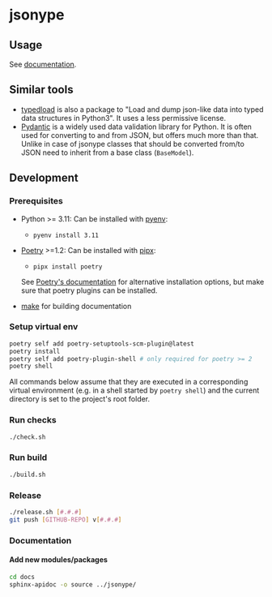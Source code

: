 # jsonype

## Usage

See [documentation](https://jsonype.readthedocs.io/v0.6.1/).

## Similar tools

- [typedload](https://github.com/ltworf/typedload) is also a package to 
  "Load and dump json-like data into typed data structures in Python3". It uses 
  a less permissive license.
- [Pydantic](https://docs.pydantic.dev) is a widely used data validation library for Python.
  It is often used for converting to and from JSON, but offers much more than that. Unlike in case of
  jsonype classes that should be converted from/to JSON need to inherit from a base class (`BaseModel`).

## Development

### Prerequisites

- Python >= 3.11:
  Can be installed with [pyenv](https://github.com/pyenv/pyenv):
  - `pyenv install 3.11`
- [Poetry](https://python-poetry.org/) >=1.2: Can be installed with [pipx](https://pipx.pypa.io/):
  - `pipx install poetry`

  See [Poetry's documentation](https://python-poetry.org/docs/#installation)
  for alternative installation options, but make sure that poetry plugins can be installed.
- [make](https://www.gnu.org/software/make/) for building documentation

### Setup virtual env

```bash
poetry self add poetry-setuptools-scm-plugin@latest
poetry install
poetry self add poetry-plugin-shell # only required for poetry >= 2
poetry shell
```

All commands below assume that they are executed in a corresponding
virtual environment (e.g. in a shell started by `poetry shell`) and the
current directory is set to the project's root folder.

### Run checks

```bash
./check.sh
```

### Run build

```bash
./build.sh
```

### Release

```bash
./release.sh [#.#.#]
git push [GITHUB-REPO] v[#.#.#]
```

### Documentation

#### Add new modules/packages

```bash
cd docs
sphinx-apidoc -o source ../jsonype/
```
